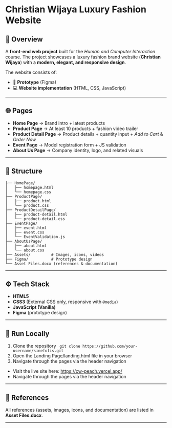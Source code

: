 # Christian Wijaya Luxury Fashion Website

## 📖 Overview

A **front-end web project** built for the *Human and Computer Interaction* course.
The project showcases a luxury fashion brand website (**Christian Wijaya**) with a **modern, elegant, and responsive design**.

The website consists of:

* 🎨 **Prototype** (Figma)
* 💻 **Website implementation** (HTML, CSS, JavaScript)

---

## 🌐 Pages

* **Home Page** → Brand intro + latest products
* **Product Page** → At least 10 products + fashion video trailer
* **Product Detail Page** → Product details + quantity input + *Add to Cart* & *Order Now*
* **Event Page** → Model registration form + JS validation
* **About Us Page** → Company identity, logo, and related visuals

---

## 📂 Structure

```
├── HomePage/
│   ├── homepage.html
│   └── homepage.css
├── ProductPage/
│   ├── product.html
│   └── product.css
├── ProductDetailPage/
│   ├── product-detail.html
│   └── product-detail.css
├── EventPage/
│   ├── event.html
│   ├── event.css
│   └── EventValidation.js
├── AboutUsPage/
│   ├── about.html
│   └── about.css
├── Assets/         # Images, icons, videos
├── Figma/          # Prototype design
└── Asset Files.docx (references & documentation)
```

---

## ⚙️ Tech Stack

* **HTML5**
* **CSS3** (External CSS only, responsive with `@media`)
* **JavaScript (Vanilla)**
* **Figma** (prototype design)

---

## 🚀 Run Locally

1. Clone the repository
``` git clone https://github.com/your-username/sinefolis.git```
2. Open the Landing Page/landing.html file in your browser
3. Navigate through the pages via the header navigation
   
- Visit the live site here: https://cw-peach.vercel.app/
- Navigate through the pages via the header navigation

---

## 📑 References

All references (assets, images, icons, and documentation) are listed in **Asset Files.docx**.

---

